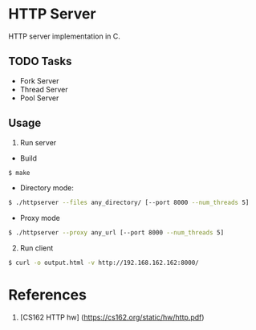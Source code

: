 # HTTP Server
HTTP server implementation in C.
## TODO Tasks
- Fork Server
- Thread Server
- Pool Server
## Usage
1. Run server
- Build
```sh
$ make
```
- Directory mode:
```sh
$ ./httpserver --files any_directory/ [--port 8000 --num_threads 5]
```
- Proxy mode
```sh
$ ./httpserver --proxy any_url [--port 8000 --num_threads 5]
```
2. Run client
```sh
$ curl -o output.html -v http://192.168.162.162:8000/
```

# References
1. [CS162 HTTP hw] (https://cs162.org/static/hw/http.pdf)
